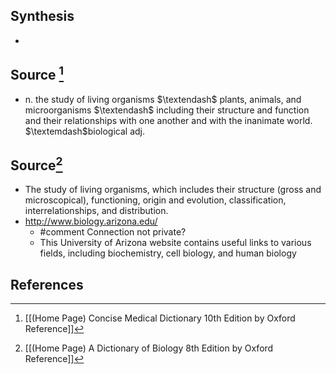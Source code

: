 ## Synthesis
- 
## Source [^1]
- n. the study of living organisms $\textendash$ plants, animals, and microorganisms $\textendash$ including their structure and function and their relationships with one another and with the inanimate world. $\textemdash$biological adj.
## Source[^2]
- The study of living organisms, which includes their structure (gross and microscopical), functioning, origin and evolution, classification, interrelationships, and distribution.
- http://www.biology.arizona.edu/
	- #comment Connection not private?
	- This University of Arizona website contains useful links to various fields, including biochemistry, cell biology, and human biology
## References

[^1]: [[(Home Page) Concise Medical Dictionary 10th Edition by Oxford Reference]]
[^2]: [[(Home Page) A Dictionary of Biology 8th Edition by Oxford Reference]]